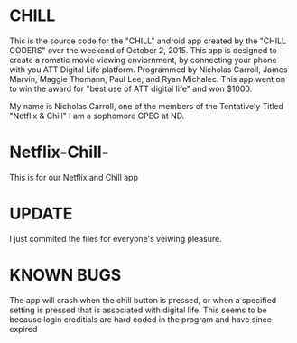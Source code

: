 CHILL
=====

This is the source code for the "CHILL" android app created by the "CHILL CODERS"  over the weekend of October 2, 2015.
This app is designed to create a romatic movie viewing enviornment, by connecting your phone with you ATT Digital Life platform.  Programmed by Nicholas Carroll, James Marvin, Maggie Thomann, Paul Lee, and Ryan Michalec.  This app went on to win the award for "best use of ATT digital life" and won $1000.

My name is Nicholas Carroll, one of the members of the Tentatively Titled "Netflix & Chill"  I am a sophomore CPEG at
ND.  



# Netflix-Chill-
This is for our Netflix and Chill app



UPDATE
======



I just commited the files for everyone's veiwing pleasure.  

KNOWN BUGS
==========
The app will crash when the chill button is pressed, or when a specified setting is pressed that is associated with digital life.  This seems to be because login creditials are hard coded in the program and have since expired

